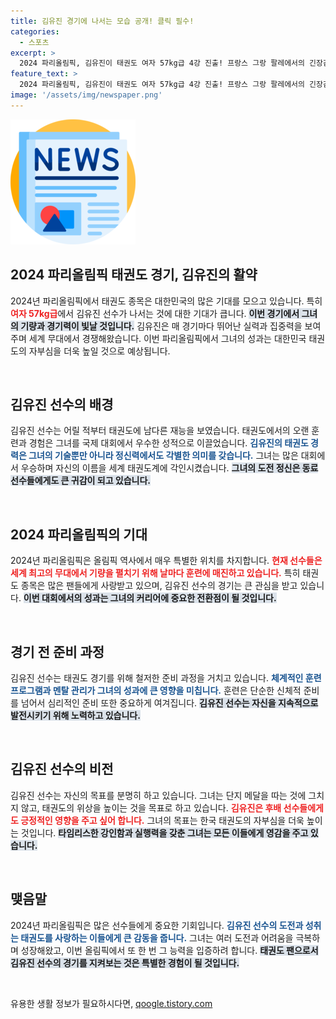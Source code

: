 ```yaml
---
title: 김유진 경기에 나서는 모습 공개! 클릭 필수!
categories:
  - 스포츠
excerpt: >
  2024 파리올림픽, 김유진이 태권도 여자 57kg급 4강 진출! 프랑스 그랑 팔레에서의 긴장감 넘치는 순간을 확인하세요!
feature_text: >
  2024 파리올림픽, 김유진이 태권도 여자 57kg급 4강 진출! 프랑스 그랑 팔레에서의 긴장감 넘치는 순간을 확인하세요!
image: '/assets/img/newspaper.png'
---
```


<p><img src="/assets/img/newspaper.png" alt="kimp 속보" /></p>

<h2 data-ke-size="size26">2024 파리올림픽 태권도 경기, 김유진의 활약</h2>

<p data-ke-size="size16">2024년 파리올림픽에서 태권도 종목은 대한민국의 많은 기대를 모으고 있습니다. 특히 <b><span style="color: #ee2323;">여자 57kg급</span></b>에서 김유진 선수가 나서는 것에 대한 기대가 큽니다. <b><span style="background-color: #21538527;">이번 경기에서 그녀의 기량과 경기력이 빛날 것입니다.</span></b> 김유진은 매 경기마다 뛰어난 실력과 집중력을 보여주며 세계 무대에서 경쟁해왔습니다. 이번 파리올림픽에서 그녀의 성과는 대한민국 태권도의 자부심을 더욱 높일 것으로 예상됩니다.</p>

<p data-ke-size="size16">&nbsp;</p>

<h2 data-ke-size="size26">김유진 선수의 배경</h2>

<p data-ke-size="size16">김유진 선수는 어릴 적부터 태권도에 남다른 재능을 보였습니다. 태권도에서의 오랜 훈련과 경험은 그녀를 국제 대회에서 우수한 성적으로 이끌었습니다. <b><span style="color: #1a5490;">김유진의 태권도 경력은 그녀의 기술뿐만 아니라 정신력에서도 각별한 의미를 갖습니다.</span></b> 그녀는 많은 대회에서 우승하며 자신의 이름을 세계 태권도계에 각인시켰습니다. <b><span style="background-color: #21538527;">그녀의 도전 정신은 동료 선수들에게도 큰 귀감이 되고 있습니다.</span></b></p>

<p data-ke-size="size16">&nbsp;</p>

<h2 data-ke-size="size26">2024 파리올림픽의 기대</h2>

<p data-ke-size="size16">2024년 파리올림픽은 올림픽 역사에서 매우 특별한 위치를 차지합니다. <b><span style="color: #ee2323;">현재 선수들은 세계 최고의 무대에서 기량을 펼치기 위해 날마다 훈련에 매진하고 있습니다.</span></b> 특히 태권도 종목은 많은 팬들에게 사랑받고 있으며, 김유진 선수의 경기는 큰 관심을 받고 있습니다. <b><span style="background-color: #21538527;">이번 대회에서의 성과는 그녀의 커리어에 중요한 전환점이 될 것입니다.</span></b></p>

<p data-ke-size="size16">&nbsp;</p>

<h2 data-ke-size="size26">경기 전 준비 과정</h2>

<p data-ke-size="size16">김유진 선수는 태권도 경기를 위해 철저한 준비 과정을 거치고 있습니다. <b><span style="color: #1a5490;">체계적인 훈련 프로그램과 멘탈 관리가 그녀의 성과에 큰 영향을 미칩니다.</span></b> 훈련은 단순한 신체적 준비를 넘어서 심리적인 준비 또한 중요하게 여겨집니다. <b><span style="background-color: #21538527;">김유진 선수는 자신을 지속적으로 발전시키기 위해 노력하고 있습니다.</span></b></p>

<p data-ke-size="size16">&nbsp;</p>

<h2 data-ke-size="size26">김유진 선수의 비전</h2>

<p data-ke-size="size16">김유진 선수는 자신의 목표를 분명히 하고 있습니다. 그녀는 단지 메달을 따는 것에 그치지 않고, 태권도의 위상을 높이는 것을 목표로 하고 있습니다. <b><span style="color: #ee2323;">김유진은 후배 선수들에게도 긍정적인 영향을 주고 싶어 합니다.</span></b> 그녀의 목표는 한국 태권도의 자부심을 더욱 높이는 것입니다. <b><span style="background-color: #21538527;">타임리스한 강인함과 실행력을 갖춘 그녀는 모든 이들에게 영감을 주고 있습니다.</span></b></p>

<p data-ke-size="size16">&nbsp;</p>

<h2 data-ke-size="size26">맺음말</h2>

<p data-ke-size="size16">2024년 파리올림픽은 많은 선수들에게 중요한 기회입니다. <b><span style="color: #1a5490;">김유진 선수의 도전과 성취는 태권도를 사랑하는 이들에게 큰 감동을 줍니다.</span></b> 그녀는 여러 도전과 어려움을 극복하며 성장해왔고, 이번 올림픽에서 또 한 번 그 능력을 입증하려 합니다. <b><span style="background-color: #21538527;">태권도 팬으로서 김유진 선수의 경기를 지켜보는 것은 특별한 경험이 될 것입니다.</span></b></p>

<p data-ke-size="size16">&nbsp;</p>
유용한 생활 정보가 필요하시다면, <a href="https://qoogle.tistory.com" rel="dofollow">qoogle.tistory.com</a>


